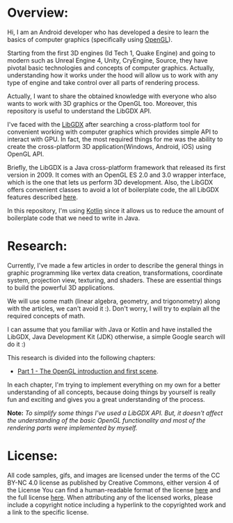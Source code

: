 # Overview:
Hi, I am an Android developer who has developed a desire to learn the basics of computer graphics (specifically using [OpenGL](https://www.opengl.org/)). 

Starting from the first 3D engines (Id Tech 1, Quake Engine) and going to modern such as Unreal Engine 4, Unity, CryEngine, Source, they have pivotal basic technologies and concepts of computer graphics. Actually, understanding how it works under the hood will allow us to work with any type of engine and take control over all parts of rendering process.

Actually, I want to share the obtained knowledge with everyone who also wants to work with 3D graphics or the OpenGL too. Moreover, this repository is useful to understand the LibGDX API.

I've faced with the [LibGDX](https://libgdx.badlogicgames.com/) after searching a cross-platform tool for convenient working with computer graphics which provides simple API to interact with GPU. In fact, the most required things for me was the ability to create the cross-platform 3D application(Windows, Android, iOS) using OpenGL API.

Briefly, the LibGDX is a Java cross-platform framework that released its first version in 2009. It comes with an OpenGL ES 2.0 and 3.0 wrapper interface, which is the one that lets us perform 3D development.
Also, the LibGDX offers convenient classes to avoid a lot of boilerplate code,  the all LibGDX features described [here](https://libgdx.badlogicgames.com/features.html).

In this repository, I'm using [Kotlin](https://kotlinlang.org/) since it allows us to reduce the amount of boilerplate code that we need to write in Java.
# Research:
Currently, I've made a few articles in order to describe the general things in graphic programming like vertex data creation, transformations, coordinate system, projection view, texturing, and shaders. These are essential things to build the powerful 3D applications.

We will use some math (linear algebra, geometry, and trigonometry) along with the articles, we can't avoid it :). Don't worry, I will try to explain all the required concepts of math.

I can assume that you familiar with Java or Kotlin and have installed the LibGDX, Java Development Kit (JDK) 
otherwise, a simple Google search will do it :)

This research is divided into the following chapters:
* [Part 1 - The OpenGL introduction and first scene](https://github.com/Dmytro-Pashko/OpenGLSandbox/blob/chapter_1/README.md).

In each chapter, I'm trying to implement everything on my own for a better understanding of all concepts, because doing things by yourself is really fun and exciting and gives you a great understanding of the process.

**Note:**
*To simplify some things I've used a LibGDX API. But, it doesn't affect the understanding of the basic OpenGL functionality and most of the rendering parts were implemented by myself.*
# License:
All code samples, gifs, and images are licensed under the terms of the CC BY-NC 4.0 license as published by Creative Commons, either version 4 of the License You can find a human-readable format of the license [here](https://creativecommons.org/licenses/by-nc/4.0/) and the full license [here](https://creativecommons.org/licenses/by-nc/4.0/legalcode).
When attributing any of the licensed works, please include a copyright notice including a hyperlink to the copyrighted work and a link to the specific license.
